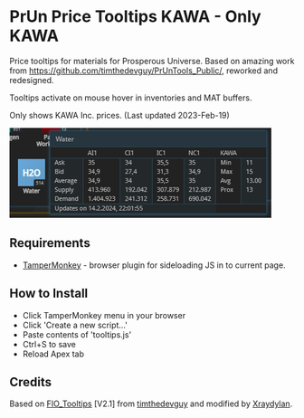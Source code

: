 # PrUn Price Tooltips KAWA - Only KAWA
Price tooltips for materials for Prosperous Universe. Based on amazing work from https://github.com/timthedevguy/PrUnTools_Public/, reworked and redesigned.

Tooltips activate on mouse hover in inventories and MAT buffers.

Only shows KAWA Inc. prices. (Last updated 2023-Feb-19)

![Tooltip](tooltip.png)

## Requirements
* [TamperMonkey](https://www.tampermonkey.net/) - browser plugin for sideloading JS in to current page.

## How to Install
* Click TamperMonkey menu in your browser
* Click 'Create a new script...'
* Paste contents of 'tooltips.js'
* Ctrl+S to save
* Reload Apex tab

## Credits

Based on [FIO_Tooltips](https://github.com/timthedevguy/PrUnTools_Public/tree/master/FIO_Tooltips) [V2.1] from [timthedevguy](https://github.com/timthedevguy) and modified by [Xraydylan](https://github.com/Xraydylan). 